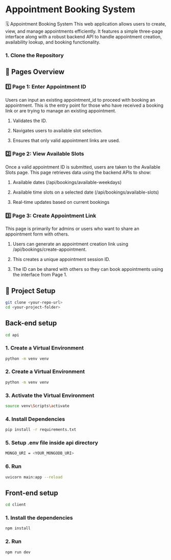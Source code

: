 #  Appointment Booking System


🗓️ Appointment Booking System
This web application allows users to create, view, and manage appointments efficiently. It features a simple three-page interface along with a robust backend API to handle appointment creation, availability lookup, and booking functionality.
### 1. Clone the Repository

## 📄 Pages Overview

### 1️⃣ Page 1: Enter Appointment ID
Users can input an existing appointment_id to proceed with booking an appointment. This is the entry point for those who have received a booking link or are trying to manage an existing appointment.

1. Validates the ID.

2. Navigates users to available slot selection.

3. Ensures that only valid appointment links are used.

### 2️⃣ Page 2: View Available Slots
Once a valid appointment ID is submitted, users are taken to the Available Slots page. This page retrieves data using the backend APIs to show:

1. Available dates (/api/bookings/available-weekdays)

2. Available time slots on a selected date (/api/bookings/available-slots)

3. Real-time updates based on current bookings

### 3️⃣ Page 3: Create Appointment Link
This page is primarily for admins or users who want to share an appointment form with others.

1. Users can generate an appointment creation link using /api/bookings/create-appointment.

2. This creates a unique appointment session ID.

3. The ID can be shared with others so they can book appointments using the interface from Page 1.

## 🔧 Project Setup
```bash
git clone <your-repo-url>
cd <your-project-folder>
```
## Back-end setup 
```bash
cd api
```
### 1. Create a Virtual Environment
```bash
python -m venv venv
```
### 2. Create a Virtual Environment
```bash
python -m venv venv
```

### 3. Activate the Virtual Environment
```bash
source venv\Scripts\activate
```
### 4. Install Dependencies
```bash
pip install -r requirements.txt
```

### 5. Setup .env file inside api directory
```bash
MONGO_URI = <YOUR_MONGODB_URI>
```
### 6. Run
```bash
uvicorn main:app --reload
```

## Front-end setup 
```bash
cd client
```
### 1. Install the dependencies
```bash
npm install
```
### 2. Run
```bash
npm run dev
```







